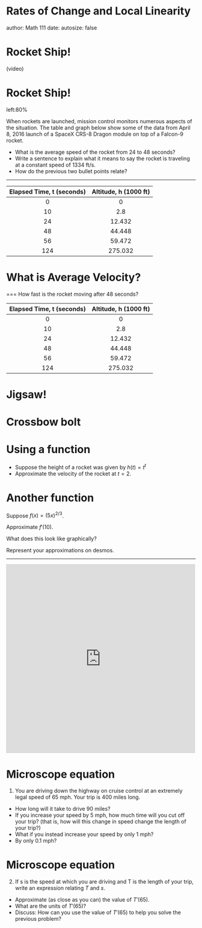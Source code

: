 Rates of Change and Local Linearity
========================================================
author: Math 111
date: 
autosize: false

Rocket Ship!
===
(video)

Rocket Ship!
===
left:80%

When rockets are launched, mission control monitors numerous aspects of the situation. The table and graph below show some of the data from April 8, 2016 launch of a SpaceX CRS-8 Dragon module on top of a Falcon-9 rocket.

* What is the average speed of the rocket from 24 to 48 seconds?
* Write a sentence to explain what it means to say the rocket is traveling at a constant speed of 1334 ft/s.
* How do the previous two bullet points relate?

***



| Elapsed Time, t (seconds) | Altitude, h (1000 ft) |
|:-------------------------:|:---------------------:|
|             0             |           0           |
|             10            |          2.8          |
|             24            |         12.432        |
|             48            |         44.448        |
|             56            |         59.472        |
|            124            |        275.032        |



What is Average Velocity?
===

===
How fast is the rocket moving after 48 seconds?

| Elapsed Time, t (seconds) | Altitude, h (1000 ft) |
|:-------------------------:|:---------------------:|
|             0             |           0           |
|             10            |          2.8          |
|             24            |         12.432        |
|             48            |         44.448        |
|             56            |         59.472        |
|            124            |        275.032        |

Jigsaw!
===

Crossbow bolt
===

Using a function
===
* Suppose the height of a rocket was given by $h(t)=t^t$
* Approximate the velocity of the rocket at $t=2$.

Another function
===
Suppose $f(x)=(5x)^{2/3}$.

Approximate $f'(10)$.

What does this look like graphically?

Represent your approximations on desmos.

***

<iframe src="https://www.desmos.com/calculator/czhdizdicf?embed" width="500px" height="500px" style="border: 1px solid #ccc" frameborder=0></iframe>

Microscope equation
===
1. You are driving down the highway on cruise control at an extremely legal speed of 65 mph. Your trip is 400 miles long.
  * How long will it take to drive 90 miles?
  * If you increase your speed by 5 mph, how much time will you cut off your trip? (that is, how will this change in speed change the length of your trip?)
  * What if you instead increase your speed by only 1 mph?
  * By only 0.1 mph?
  
Microscope equation
===
2. If s is the speed at which you are driving and T is the length of your trip, write an expression relating $T$ and $s$.
  * Approximate (as close as you can) the value of $T'(65)$.
  * What are the units of $T'(65)$?
  * Discuss: How can you use the value of $T'(65)$ to help you solve the previous problem?

